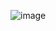 

![image](https://github.com/Yushan30/EC2024/assets/162285019/9005e898-9c5f-4538-8229-dc7b74f3526e)

